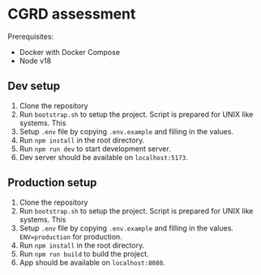 # CGRD assessment
Prerequisites:
- Docker with Docker Compose
- Node v18

## Dev setup
1. Clone the repository
2. Run `bootstrap.sh` to setup the project. Script is prepared for UNIX like systems. This
3. Setup `.env` file by copying `.env.example` and filling in the values.
4. Run `npm install` in the root directory.
5. Run `npm run dev` to start development server.
6. Dev server should be available on `localhost:5173`.

## Production setup
1. Clone the repository
2. Run `bootstrap.sh` to setup the project. Script is prepared for UNIX like systems. This
3. Setup `.env` file by copying `.env.example` and filling in the values. `ENV=production` for production.
4. Run `npm install` in the root directory.
5. Run `npm run build` to build the project.
6. App should be available on `localhost:8080`.
  
